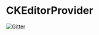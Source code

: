 # CKEditorProvider

[![Gitter](https://badges.gitter.im/Join%20Chat.svg)](https://gitter.im/DNN-Connect/CKEditorProvider?utm_source=badge&utm_medium=badge&utm_campaign=pr-badge&utm_content=badge)